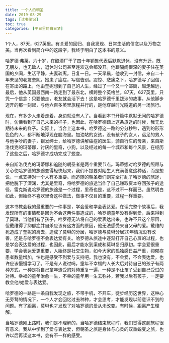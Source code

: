 ```yaml
---
title: 一个人的朝圣
date: 2019-08-29
tags: [读书笔记]
toc: true
categories: [平日里的白日梦]
---
```


1个人，87天，627英里。有关爱的回归、自我发现、日常生活的信念以及万物之美。当再次看到简介中的这段字，我终于明白了这本书的意义。

哈罗德·弗莱，六十岁，在酿酒厂干了四十年销售代表后默默退休，没有升迁，既无朋友，也无敌人，退休时公司甚至连欢送会都没开。他跟隔阂很深的妻子住在英国的乡间，生活平静，夫妻疏离，日复一日。一天早晨，他收到一封信，来自二十年未见的老友奎妮。她患了癌症，写信告别。震惊、悲痛之下，哈罗德写了回信，在寄出的路上，他由奎妮想到了自己的人生，经过了一个又一个邮筒，越走越远，最后，他从英国最西南一路走到了最东北，横跨整个英格兰。87天，627英里，只凭一个信念：只要他走，老友就会活下去！这是哈罗德千里跋涉的故事。从他脚步迈开的那一刻起，与他六百多英里旅程并行的，是他穿越时光隧道的另一场旅行。

现在，有多少人走着走着，身边就没有人了。当看到本书开篇中默默无闻的哈罗德时，仿佛看到了自己未来的样子，也因此，在哈罗德踏上这条旅途的时候，我无比期待未来的样子。实际上，当合上这本书，哈罗德这一路的分分秒秒，遇到的形形色色的人，都不断地浮现在脑海里。加油站的女孩，没有孩子的女人，远足的男人与他争吵的妻子，银发绅士，给哈罗德讲解癌症的医生，骑自行车的母亲，来自斯洛伐克的玛蒂娜，讨厌的里奇，小狗，以及经过的每一个城市和每个风景，在经历了这些之后，哈罗德才成功完成了蜕变。

来自斯洛伐克的玛蒂娜和追随的朝圣者是两个重要节点。玛蒂娜对哈罗德的照顾与关心使哈罗德的旅途变得轻快起来，我们不提要对陌生人充满善意这种话，而是想说，一点支持对一个人有多重要。而追随的朝圣者们则完全打乱了哈罗德的旅途，把他脱下了深渊，尤其是里奇，将哈罗德的旅途当作了自己赚取资本夺回孩子的途径，雷克斯说哈罗德的旅途是一个过程，里奇也是，这不过不一样而已。虽然明白如此，但始终不喜欢里奇这种做法，做事不仅目的重要，过程一样重要。

这本书教会我的最重要的一件事是，学会爱和学会表达爱。在读完整个故事后，我发现所有的事情都是因为不会这两件事造成的，哈罗德童年没有得到爱，后来得到了莫琳，当他们有了孩子，哈罗德无法将自己的爱表达出来，也许不只这个原因，但戴维得了抑郁症并自杀应该有这方面的原因，他无法感受来自父母的爱。戴维的死造成了奎妮的离去，造成了莫琳的分居，哈罗德与莫琳分居20年情况没有改善，还是与哈罗德不会表达爱有关。哈罗德从旅途中逐渐打开自己心扉的过程，也是学会表达爱的过程，也因此，最后才能水到渠成和莫琳复归原初。学会爱很重要，学会表达爱更重要，人始终是社交生物，如今大家的孤独感日益严重，抑郁症患者数量增加，怕也是感受不到爱与支持吧。我也没有，不会爱，不会表达爱，也许应该慢慢学习了。不是有人说过吗，童年不幸福的人长大后对待自己的孩子有两种方式，一种是将自己童年遭受的对待重复一遍，一种是不让孩子受到自己受过的对待。幸福的童年治愈一生，不幸的童年用一生去弥补，若我以后有孩子，一定要教会他/她爱与表达爱。

哈罗德的一路是一条自我发现之旅，不带手机，不开车，徒步经历这世界，这种心无旁骛的情况下，一个人才会回忆过去种种，才会思考，才能发现以前意识不到的问题。有了距离，莫琳也才发现了对哈罗德的爱从未改变。有时候，距离产生理解。

当哈罗德刚上路时，我们是不理解的，当哈罗德结束旅程时，我们觉得这趟旅程很有意义。我从中学到了爱与表达爱，但朝圣之旅是身体与心灵的双重蜕变之旅，也许以后再读这本书，会有不一样的感受。